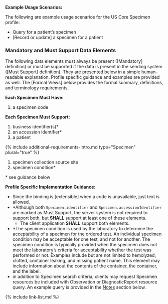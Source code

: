 **Example Usage Scenarios:**

The following are example usage scenarios for the US Core Specimen profile:

-  Query for a patient’s specimen
-  [Record or update] a specimen for a patient

### Mandatory and Must Support Data Elements

The following data elements must always be present ([Mandatory] definition) or must be supported if the data is present in the sending system ([Must Support] definition). They are presented below in a simple human-readable explanation. Profile specific guidance and examples are provided as well. The [Formal Views] below provides the formal summary, definitions, and terminology requirements.  

**Each Specimen Must Have:**

1. a specimen code

  **Each Specimen Must Support:**

1. business identifier(s)*
2. an accession identifier*
3. a patient

{% include additional-requirements-intro.md type="Specimen" plural="true" %}

1. specimen collection source site
2. specimen condition*

\* see guidance below

**Profile Specific Implementation Guidance:**

*  Since the binding is [extensible] when a code is unavailable, just text is allowed.
*  <span class="bg-success" markdown="1">\*Although both `Specimen.identifier` and `Specimen.accessionIdentifier` are marked as Must Support, the server system is not required to support both, but **SHALL** support at least one of these elements.</span><!-- new-content -->
    * <span class="bg-success" markdown="1">The client application **SHALL** support both elements.</span><!-- new-content -->
*  <span class="bg-success" markdown="1">\*The specimen condition is used by the laboratory to determine the acceptability of a specimen for the ordered test. An individual specimen condition may be acceptable for one test, and not for another. The specimen condition is typically provided when the specimen does not meet the laboratory’s criteria for acceptability whether the test was performed or not. Examples include but are not limited to hemolyzed, clotted, container leaking, and missing patient name. This element may include information about the contents of the container, the container, and the label.</span><!-- new-content -->
*  in addition to Specimen search criteria, clients may request Specimen resources be included with Observation or DiagnosticReport resource query. An example query is provided in the [Notes](#notes) section below.

{% include link-list.md %}
